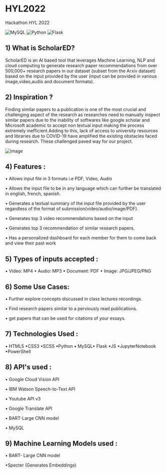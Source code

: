 # HYL2022
Hackathon HYL 2022

![MySQL](https://img.shields.io/badge/MySQL-%2320232a.svg?style=for-the-badge&logo=MySQL&logoColor=%2361DAFB)
![Python](https://img.shields.io/badge/python-3670A0?style=for-the-badge&logo=python&logoColor=ffdd54)
![Flask](https://img.shields.io/badge/flask-3670A0?style=for-the-badge&logo=flask&logoColor=ffdd54)

## 1) What is ScholarED?

ScholarED is an AI based tool that leverages Machine Learning, NLP and cloud computing 
to generate research paper recommendations from over 500,000+ research papers in our dataset (subset from the Arxiv dataset)
based on the input provided by the user (input can be provided in various image,video,audio and document formats).


## 2) Inspiration ?

Finding similar papers to a publication is one of the most crucial and challenging aspect of the research as researches need to manually 
inspect similar papers due to the inability of softwares like google scholar and Microsoft academic to accept non textual input making the 
process extremely inefficient.Adding to this, lack of access to university resources and libraries due to COVID-19 have amplified the existing 
obstacles faced during research. These challenged paved way for our project.

![image](https://user-images.githubusercontent.com/72998580/160287307-560e5fa4-b39f-4b54-9638-f34b2777af56.png)

## 4) Features :

• Allows input file in 3 formats i.e PDF, Video, Audio

• Allows the input file to be in any language which can further be translated in english, french, spanish. 

• Generates a textual summary of the input file provided by the user regardless of the format of submission(video/audio/image/PDF). 

• Generates top 3 video recommendations based on the input

• Generates top 3 recommendation of similar research papers.

• Has a personalized dashboard for each member for them to come back and view their past work


## 5) Types of inputs accepted : 

• Video: MP4
• Audio: MP3
• Document: PDF
• Image: JPG/JPEG/PNG

## 6) Some Use Cases: 

• Further explore concepts discussed in class lectures recordings.

• Find research papers similar to a perviously read publications.

• get papers that can be used for citations of your essays.


## 7) Technologies Used :

  • HTML5 •CSS3 •SCSS •Python 
  • MySQL• Flask •JS •JupyterNotebook
  •PowerShell 

## 8) API's used :

  • Google Cloud Vision API

  • IBM Watson Speech-to-Text API
  
  • Youtube API v3
  
  • Google Translate API
  
  • BART-Large CNN model
  
  • MySQL

## 9) Machine Learning Models used :

  • BART- Large CNN model

  •Specter (Generates Embeddings)
